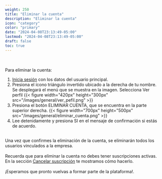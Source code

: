 ```yaml
---
weight: 250
title: "Eliminar la cuenta"
description: "Eliminar la cuenta"
icon: "category"
color: "primary"
date: "2024-04-08T23:13:49-05:00"
lastmod: "2024-04-08T23:13:49-05:00"
draft: false
toc: true
---
```

<br></br>
Para eliminar la cuenta:
1. [Inicia sesión](Iniciar_sesión.md) con los datos del usuario principal.
2. Presiona el ícono triángulo invertido ubicado a la derecha de tu nombre. Se desplegará el menú que se muestra en la imagen. Selecciona Ver perfil
{{< figure width="420px" height="300px" src="/images/general/ver_pefil.png" >}}
3. Presiona el botón ELIMINAR CUENTA, que se encuentra en la parte superior derecha.
{{< figure width="700px" height="500px" src="/images/general/eliminar_cuenta.png" >}}
4. Lee detenidamente y presiona SI en el mensaje de confirmación si estás de acuerdo.
<br></br>

Una vez que confirmes la eliminación de la cuenta, se eliminarán todos los usuarios vinculados a la empresa.<br></br>
Recuerda que para eliminar la cuenta no debes tener suscripciones activas. En la sección [Cancelar suscripción](../../Suscripcíon_y_Pagos/Tu_Suscripcion/Cancelar_suscripción.md) te mostramos cómo hacerlo.<br></br>
¡Esperamos que pronto vuelvas a formar parte de la plataforma!.
